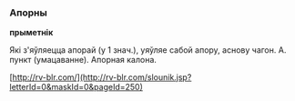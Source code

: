 ### Апорны
**прыметнік**

Які з'яўляецца апорай (у 1 знач.), уяўляе сабой апору, аснову чагон. А. пункт (умацаванне). Апорная калона.

<a rel="author">[http://rv-blr.com/](http://rv-blr.com/slounik.jsp?letterId=0&maskId=0&pageId=250)</a>
